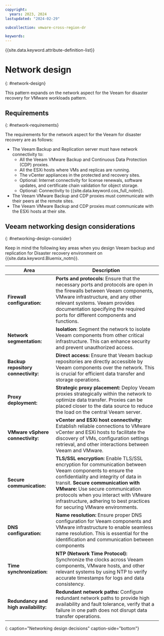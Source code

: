 ```yaml
---
copyright:
  years: 2023, 2024
lastupdated: "2024-02-29"

subcollection: vmware-cross-region-dr

keywords:
---
```

{{site.data.keyword.attribute-definition-list}}

# Network design
{: #network-design}

This pattern expands on the network aspect for the Veeam for disaster recovery for VMware workloads pattern.

## Requirements
{: #network-requirements}

The requirements for the network aspect for the Veeam for disaster recovery are as follows:

- The Veeam Backup and Replication server must have network connectivity to:
  - All the Veeam VMware Backup and Continuous Data Protection (CDP) proxies.
  - All the ESXi hosts where VMs and replicas are running.
  - The vCenter appliances in the protected and recovery sites.
  - Optional: Internet connectivity for license renewals, software updates, and certificate chain validation for object storage.
  - Optional: Connectivity to {{site.data.keyword.cos_full_notm}}.
- The Veeam VMware Backup and CDP proxies must communicate with their peers at the remote sites.
- The Veeam VMware Backup and CDP proxies must communicate with the ESXi hosts at their site.

## Veeam networking design considerations
{: #networking-design-consider}

Keep in mind the following key areas when you design Veeam backup and replication for Disaster recovery environment on {{site.data.keyword.Bluemix_notm}}.

| Area                              | Description                                                                                                                                                                                                                                                                                                                                       |
| ------------------------------------------- | ----------------------------------------------------------------------------------------------------------------------------------------------------------------------------------------------------------------------------------------------------------------------------------------------------------------------------------------------------------- |
| **Firewall configuration:**           | **Ports and protocols:** Ensure that the necessary ports and protocols are open in the firewalls between Veeam components, VMware infrastructure, and any other relevant systems. Veeam provides documentation specifying the required ports for different components and functions.                                                            |
| **Network segmentation:**             | **Isolation**: Segment the network to isolate Veeam components from other critical infrastructure. This can enhance security and prevent unauthorized access.                                                                                                                                                                                         |
| **Backup repository connectivity:**   | **Direct access:** Ensure that Veeam backup repositories are directly accessible by Veeam components over the network. This is crucial for efficient data transfer and storage operations.                                                                                                                                                            |
| **Proxy deployment:**                 | **Strategic proxy placement:** Deploy Veeam proxies strategically within the network to optimize data transfer. Proxies can be placed closer to the data source to reduce the load on the central Veeam server.                                                                                                                                       |
| **VMware vSphere connectivity:**      | **vCenter and ESXi host connectivity:** Establish reliable connections to VMware vCenter and ESXi hosts to facilitate the discovery of VMs, configuration settings retrieval, and other interactions between Veeam and VMware.                                                                                                                        |
| **Secure communication:**             | **TLS/SSL encryption:** Enable TLS/SSL encryption for communication between Veeam components to ensure the confidentiality and integrity of data in transit. **Secure communication with VMware:** Use secure communication protocols when you interact with VMware infrastructure, adhering to best practices for securing VMware environments. |
| **DNS configuration:**                | **Name resolution:** Ensure proper DNS configuration for Veeam components and VMware infrastructure to enable seamless name resolution. This is essential for the identification and communication between components                                                                                                                                 |
| **Time synchronization:**             | **NTP (Network Time Protocol):** Synchronize the clocks across Veeam components, VMware hosts, and other relevant systems by using NTP to verify accurate timestamps for logs and data consistency.                                                                                                                                                      |
| **Redundancy and high availability:** | **Redundant network paths:** Configure redundant network paths to provide high availability and fault tolerance, verify that a failure in one path does not disrupt data transfer operations.                                                                                                                                                       |
{: caption="Networking design decisions" caption-side="bottom"}
